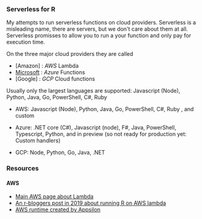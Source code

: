 ### Serverless for R

My attempts to run serverless functions on cloud providers.
Serverless is a misleading name, there are servers, but we don't care about them
at all. Serverless promisses to allow you to run a your function and only pay
for execution time.

On the three major cloud providers they are called

* [Amazon] : *AWS* Lambda
* [Microsoft](https://docs.microsoft.com/en-us/azure/azure-functions/functions-create-function-linux-custom-image?pivots=programming-language-other&tabs=bash%2Cportal&WT.mc_id=aiml-11825-davidsmi) : *Azure* Functions
* [Google] : *GCP*  Cloud functions


Usually only the largest languages are supported: Javascript (Node), Python, Java, Go, PowerShell, C#, Ruby 

* AWS: Javascript (Node), Python, Java, Go, PowerShell, C#, Ruby , and custom
* Azure: .NET core (C#), Javascript (node), F#, Java, PowerShell, Typescript, Python, and in preview (so not ready for production yet: Custom handlers)

* GCP: Node, Python, Go, Java, .NET






### Resources

#### AWS 
* [Main AWS page about Lambda](https://aws.amazon.com/lambda/)
* [An r-bloggers post in 2019 about running R on AWS lambda](https://www.r-bloggers.com/2019/07/how-to-use-r-in-aws-lambda/ "original lost in time")
* [AWS runtime created by Appsilon](https://github.com/Appsilon/r-lambda-workflow)
